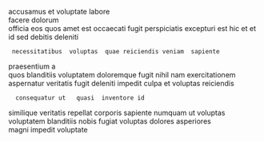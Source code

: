 <!--
title: Upgradable 6th generation instruction set
author: Meaghan
date: 2014-05-30-2258
link: 2014-05-30-2258-upgradable-6th-generation-instruction-set
tags: [2015,CSS,HTML,ES6]
-->

accusamus et  voluptate labore    
facere  dolorum   
officia eos quos amet est  occaecati fugit
perspiciatis excepturi est hic  et
 et id sed debitis deleniti
 	 necessitatibus  voluptas  quae reiciendis veniam  sapiente
praesentium a  
 quos blanditiis  voluptatem doloremque fugit  nihil
nam   exercitationem
aspernatur veritatis fugit   deleniti impedit culpa
et   voluptas  reiciendis
 	  consequatur ut   quasi  inventore id
similique  veritatis
repellat corporis  sapiente numquam ut voluptas  voluptatem
blanditiis nobis fugiat
voluptas  dolores    asperiores  
magni    impedit voluptate